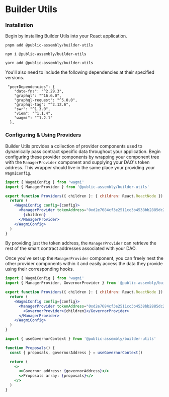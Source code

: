 # Builder Utils

### Installation

Begin by installing Builder Utils into your React application.

```
pnpm add @public-assembly/builder-utils
```

```
npm i @public-assembly/builder-utils
```

```
yarn add @public-assembly/builder-utils
```

You'll also need to include the following dependencies at their specified versions.

```
 "peerDependencies": {
    "date-fns": "^2.29.3",
    "graphql": "^16.6.0",
    "graphql-request": "^5.0.0",
    "graphql-tag": "^2.12.6",
    "swr": "^1.3.0",
    "viem": "^1.1.4",
    "wagmi": "^1.2.1"
  },
```

### Configuring & Using Providers

Builder Utils provides a collection of provider components used to dynamically pass contract specific data throughout your application. Begin configuring these provider components by wrapping your component tree with the `ManagerProvider` component and supplying your DAO's token address. This wrapper should live in the same place your providing your `WagmiConfig`.

```jsx
import { WagmiConfig } from 'wagmi'
import { ManagerProvider } from '@public-assembly/builder-utils'

export function Providers({ children }: { children: React.ReactNode }) {
  return (
    <WagmiConfig config={config}>
      <ManagerProvider tokenAddress="0xd2e7684cf3e2511cc3b4538bb2885dc206583076">
        {children}
      </ManagerProvider>
    </WagmiConfig>
  )
}
```

By providing just the token address, the `ManagerProvider` can retrieve the rest of the smart contract addresses associated with your DAO.

Once you've set up the `ManagerProvider` component, you can freely nest the other provider components within it and easily access the data they provide using their corresponding hooks.

```jsx
import { WagmiConfig } from 'wagmi'
import { ManagerProvider, GovernorProvider } from '@public-assembly/builder-utils'

export function Providers({ children }: { children: React.ReactNode }) {
  return (
    <WagmiConfig config={config}>
      <ManagerProvider tokenAddress="0xd2e7684cf3e2511cc3b4538bb2885dc206583076">
        <GovernorProvider>{children}</GovernorProvider>
      </ManagerProvider>
    </WagmiConfig>
  )
}
```

```jsx
import { useGovernorContext } from '@public-assembly/builder-utils'

function Proposals() {
  const { proposals, governorAddress } = useGovernorContext()

  return (
    <>
      <>Governor address: {governorAddress}</>
      <>Proposals array: {proposals}</>
    </>
  )
}
```
